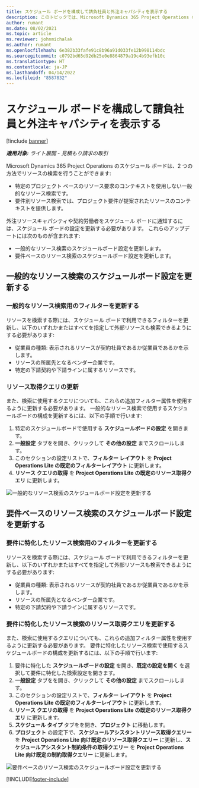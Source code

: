 ```yaml
---
title: スケジュール ボードを構成して請負社員と外注キャパシティを表示する
description: このトピックでは、Microsoft Dynamics 365 Project Operations のスケジュール ボードを設定して、プロジェクトのリソース要件に人員を配置する際に外注リソースのキャパシティを表示する方法について説明します。
author: rumant
ms.date: 08/02/2021
ms.topic: article
ms.reviewer: johnmichalak
ms.author: rumant
ms.openlocfilehash: 6e382b33fafe91c8b96a91d033fe12b998114bdc
ms.sourcegitcommit: c0792bd65d92db25e0e8864879a19c4b93efb10c
ms.translationtype: HT
ms.contentlocale: ja-JP
ms.lasthandoff: 04/14/2022
ms.locfileid: "8587832"
---
```

# <a name="configure-schedule-board-to-show-contract-workers-and-subcontracted-capacity"></a>スケジュール ボードを構成して請負社員と外注キャパシティを表示する 

[!include [banner](../../includes/dataverse-preview.md)]

_**適用対象:** ライト展開 - 見積もり請求の取引_

Microsoft Dynamics 365 Project Operations のスケジュール ボードは、2 つの方法でリソースの検索を行うことができます:

- 特定のプロジェクト ベースのリソース要求のコンテキストを使用しない一般的なリソース検索です。
- 要件別リソース検索では、プロジェクト要件が提案されたリソースのコンテキストを提供します。

外注リソースキャパシティや契約労働者をスケジュール ボードに通知するには、スケジュール ボードの設定を更新する必要があります。 これらのアップデートには次のものが含まれます: 
- 一般的なリソース検索のスケジュールボード設定を更新します。
- 要件ベースのリソース検索のスケジュールボード設定を更新します。

## <a name="update-schedule-board-settings-for-general-resource-search"></a>一般的なリソース検索のスケジュールボード設定を更新する
### <a name="update-filters-for-general-resource-search"></a>一般的なリソース検索用のフィルターを更新する
リソースを検索する際には、スケジュール ボードで利用できるフィルターを更新し、以下のいずれかまたはすべてを指定して外部リソースも検索できるようにする必要があります:
  - 従業員の種類: 表示されるリソースが契約社員であるか従業員であるかを示します。
  - リソースの所属先となるベンダー企業です。
  - 特定の下請契約や下請ラインに属するリソースです。
    
### <a name="update-retrieve-resource-query"></a>リソース取得クエリの更新
また、検索に使用するクエリについても、これらの追加フィルター属性を使用するように更新する必要があります。 一般的なリソース検索で使用するスケジュールボードの構成を更新するには、以下の手順で行います:  
1. 特定のスケジュールボードで使用する **スケジュールボードの設定** を開きます。
2. **一般設定** タブをを開き、クリックして **その他の設定** までスクロールします。
3. このセクションの設定リストで、**フィルター レイアウト** を **Project Operations Lite の既定のフィルターレイアウト** に更新します。
4. **リソース クエリの取得** を **Project Operations Lite の既定のリソース取得クエリ** に更新します。

![一般的なリソース検索のスケジュールボード設定を更新する](../media/BoardSettings.png)  

## <a name="update-schedule-board-settings-for-requirementbased-resource-search"></a>要件ベースのリソース検索のスケジュールボード設定を更新する
### <a name="update-filters-for-requirement-specific-resource-search"></a>要件に特化したリソース検索用のフィルターを更新する 
リソースを検索する際には、スケジュール ボードで利用できるフィルターを更新し、以下のいずれかまたはすべてを指定して外部リソースも検索できるようにする必要があります:
 - 従業員の種類: 表示されるリソースが契約社員であるか従業員であるかを示します。
 - リソースの所属先となるベンダー企業です。
 - 特定の下請契約や下請ラインに属するリソースです。

### <a name="update-retrieve-resource-query-for-requirement-specific-resource-search"></a>要件に特化したリソース検索のリソース取得クエリを更新する 
また、検索に使用するクエリについても、これらの追加フィルター属性を使用するように更新する必要があります。 要件に特化したリソース検索で使用するスケジュールボードの構成を更新するには、以下の手順で行います:

1. 要件に特化した **スケジュールボードの設定** を開き、**既定の設定を開く** を選択して要件に特化した検索設定を開きます。
2. **一般設定** タブをを開き、クリックして **その他の設定** までスクロールします。
3. このセクションの設定リストで、**フィルター レイアウト** を **Project Operations Lite の既定のフィルターレイアウト** に更新します。
4. **リソース クエリの取得** を **Project Operations Lite の既定のリソース取得クエリ** に更新します。
5. **スケジュール タイプ** タブをを開き、**プロジェクト** に移動します。
6. **プロジェクト** の設定下で、**スケジュールアシスタントリソース取得クエリー** を **Project Operations Lite 向け既定のリソース取得クエリー** に更新し、**スケジュールアシスタント制約条件の取得クエリー** を **Project Operations Lite 向け既定の制約取得クエリー** に更新します。

![要件ベースのリソース検索のスケジュールボード設定を更新する](../media/SASettings.png)  

[!INCLUDE[footer-include](../../includes/footer-banner.md)]
